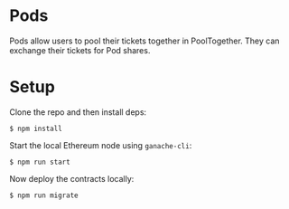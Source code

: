 # Pods

Pods allow users to pool their tickets together in PoolTogether.  They can exchange their tickets for Pod shares.

# Setup

Clone the repo and then install deps:

```
$ npm install
```

Start the local Ethereum node using `ganache-cli`:

```
$ npm run start
```

Now deploy the contracts locally:

```
$ npm run migrate
```
